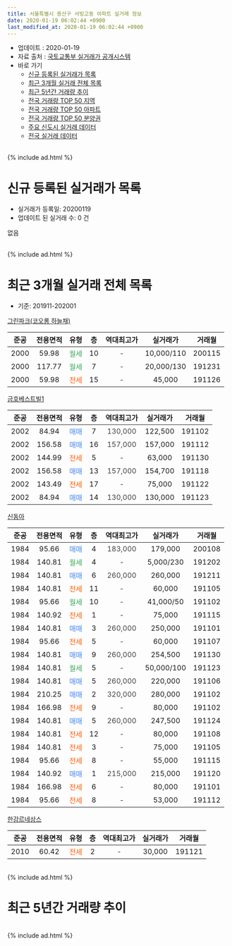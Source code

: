 ```yaml
---
title: 서울특별시 용산구 서빙고동 아파트 실거래 정보
date: 2020-01-19 06:02:44 +0900
last_modified_at: 2020-01-19 06:02:44 +0900
---
```


* 업데이트 : 2020-01-19
* 자료 출처 : [국토교통부 실거래가 공개시스템](http://rt.molit.go.kr)
* 바로 가기
    * [신규 등록된 실거래가 목록](#신규-등록된-실거래가-목록)
    * [최근 3개월 실거래 전체 목록](#최근-3개월-실거래-전체-목록)
    * [최근 5년간 거래량 추이](#최근-5년간-거래량-추이)
    * [전국 거래량 TOP 50 지역](https://apt-info.github.io/apt-trade-info/최근-3개월-전국에서-가장-거래가-많이-발생한-지역)
    * [전국 거래량 TOP 50 아파트](https://apt-info.github.io/apt-trade-info/최근-3개월-전국에서-가장-거래가-많이-발생한-아파트)
    * [전국 거래량 TOP 50 분양권](https://apt-info.github.io/apt-trade-info/최근-3개월-전국에서-가장-거래가-많이-발생한-분양권)
    * [주요 신도시 실거래 데이터](https://apt-info.github.io/apt-trade-info/주요-신도시)
    * [전국 실거래 데이터](https://apt-info.github.io/apt-trade-info/전국)
<br>
{% include ad.html %}
<br>

# 신규 등록된 실거래가 목록
* 실거래가 등록일: 20200119
* 업데이트 된 실거래 수: 0 건

없음

<br>
{% include ad.html %}
<br>

# 최근 3개월 실거래 전체 목록
* 기준: 201911-202001


[그린파크(코오롱 하늘채)](https://search.naver.com/search.naver?query=%EC%84%9C%EC%9A%B8%ED%8A%B9%EB%B3%84%EC%8B%9C+%EC%9A%A9%EC%82%B0%EA%B5%AC+%EC%84%9C%EB%B9%99%EA%B3%A0%EB%8F%99+%EA%B7%B8%EB%A6%B0%ED%8C%8C%ED%81%AC%28%EC%BD%94%EC%98%A4%EB%A1%B1+%ED%95%98%EB%8A%98%EC%B1%84%29)

|준공|전용면적|유형|층|역대최고가|실거래가|거래월|
|:---:|:---:|:---:|:---:|:---:|:---:|:---:|
|2000|59.98|<span style="color:#34a853">월세</span>|10|<span style="color:#444444">-</span>|10,000/110|200115|
|2000|117.77|<span style="color:#34a853">월세</span>|7|<span style="color:#444444">-</span>|20,000/130|191231|
|2000|59.98|<span style="color:#ff5a00">전세</span>|15|<span style="color:#444444">-</span>|45,000|191126|

[금호베스트빌1](https://search.naver.com/search.naver?query=%EC%84%9C%EC%9A%B8%ED%8A%B9%EB%B3%84%EC%8B%9C+%EC%9A%A9%EC%82%B0%EA%B5%AC+%EC%84%9C%EB%B9%99%EA%B3%A0%EB%8F%99+%EA%B8%88%ED%98%B8%EB%B2%A0%EC%8A%A4%ED%8A%B8%EB%B9%8C1)

|준공|전용면적|유형|층|역대최고가|실거래가|거래월|
|:---:|:---:|:---:|:---:|:---:|:---:|:---:|
|2002|84.94|<span style="color:#4285f3">매매</span>|7|<span style="color:#444444">130,000</span>|122,500|191102|
|2002|156.58|<span style="color:#4285f3">매매</span>|16|<span style="color:#444444">157,000</span>|157,000|191112|
|2002|144.99|<span style="color:#ff5a00">전세</span>|5|<span style="color:#444444">-</span>|63,000|191130|
|2002|156.58|<span style="color:#4285f3">매매</span>|13|<span style="color:#444444">157,000</span>|154,700|191118|
|2002|143.49|<span style="color:#ff5a00">전세</span>|17|<span style="color:#444444">-</span>|75,000|191122|
|2002|84.94|<span style="color:#4285f3">매매</span>|14|<span style="color:#444444">130,000</span>|130,000|191123|

[신동아](https://search.naver.com/search.naver?query=%EC%84%9C%EC%9A%B8%ED%8A%B9%EB%B3%84%EC%8B%9C+%EC%9A%A9%EC%82%B0%EA%B5%AC+%EC%84%9C%EB%B9%99%EA%B3%A0%EB%8F%99+%EC%8B%A0%EB%8F%99%EC%95%84)

|준공|전용면적|유형|층|역대최고가|실거래가|거래월|
|:---:|:---:|:---:|:---:|:---:|:---:|:---:|
|1984|95.66|<span style="color:#4285f3">매매</span>|4|<span style="color:#444444">183,000</span>|179,000|200108|
|1984|140.81|<span style="color:#34a853">월세</span>|4|<span style="color:#444444">-</span>|5,000/230|191202|
|1984|140.81|<span style="color:#4285f3">매매</span>|6|<span style="color:#444444">260,000</span>|260,000|191211|
|1984|140.81|<span style="color:#ff5a00">전세</span>|11|<span style="color:#444444">-</span>|60,000|191105|
|1984|95.66|<span style="color:#34a853">월세</span>|10|<span style="color:#444444">-</span>|41,000/50|191102|
|1984|140.92|<span style="color:#ff5a00">전세</span>|1|<span style="color:#444444">-</span>|75,000|191115|
|1984|140.81|<span style="color:#4285f3">매매</span>|3|<span style="color:#444444">260,000</span>|250,000|191101|
|1984|95.66|<span style="color:#ff5a00">전세</span>|5|<span style="color:#444444">-</span>|60,000|191107|
|1984|140.81|<span style="color:#4285f3">매매</span>|9|<span style="color:#444444">260,000</span>|254,500|191130|
|1984|140.81|<span style="color:#34a853">월세</span>|5|<span style="color:#444444">-</span>|50,000/100|191123|
|1984|140.81|<span style="color:#4285f3">매매</span>|5|<span style="color:#444444">260,000</span>|220,000|191106|
|1984|210.25|<span style="color:#4285f3">매매</span>|2|<span style="color:#444444">320,000</span>|280,000|191102|
|1984|166.98|<span style="color:#ff5a00">전세</span>|9|<span style="color:#444444">-</span>|80,000|191102|
|1984|140.81|<span style="color:#4285f3">매매</span>|5|<span style="color:#444444">260,000</span>|247,500|191124|
|1984|140.81|<span style="color:#ff5a00">전세</span>|12|<span style="color:#444444">-</span>|80,000|191108|
|1984|140.81|<span style="color:#ff5a00">전세</span>|3|<span style="color:#444444">-</span>|75,000|191105|
|1984|95.66|<span style="color:#ff5a00">전세</span>|8|<span style="color:#444444">-</span>|55,000|191115|
|1984|140.92|<span style="color:#4285f3">매매</span>|1|<span style="color:#444444">215,000</span>|215,000|191120|
|1984|166.98|<span style="color:#ff5a00">전세</span>|6|<span style="color:#444444">-</span>|80,000|191101|
|1984|95.66|<span style="color:#ff5a00">전세</span>|8|<span style="color:#444444">-</span>|53,000|191112|

[한강르네상스](https://search.naver.com/search.naver?query=%EC%84%9C%EC%9A%B8%ED%8A%B9%EB%B3%84%EC%8B%9C+%EC%9A%A9%EC%82%B0%EA%B5%AC+%EC%84%9C%EB%B9%99%EA%B3%A0%EB%8F%99+%ED%95%9C%EA%B0%95%EB%A5%B4%EB%84%A4%EC%83%81%EC%8A%A4)

|준공|전용면적|유형|층|역대최고가|실거래가|거래월|
|:---:|:---:|:---:|:---:|:---:|:---:|:---:|
|2010|60.42|<span style="color:#ff5a00">전세</span>|2|<span style="color:#444444">-</span>|30,000|191121|


<br>
{% include ad.html %}
<br>

# 최근 5년간 거래량 추이


<div style="width:100%;">
    <canvas id="deal_progress" height="200"></canvas>
</div>

<script>
new Chart(document.getElementById("deal_progress"), {
    type: 'line',
    data: {
        labels: ['201501','201502','201503','201504','201505','201506','201507','201508','201509','201510','201511','201512','201601','201602','201603','201604','201605','201606','201607','201608','201609','201610','201611','201612','201701','201702','201703','201704','201705','201706','201707','201708','201709','201710','201711','201712','201801','201802','201803','201804','201805','201806','201807','201808','201809','201810','201811','201812','201901','201902','201903','201904','201905','201906','201907','201908','201909','201910','201911','201912','202001'],
        datasets: [{
            label: '매매',
            pointRadius: 1,
            data: [6, 2, 14, 14, 8, 7, 8, 3, 3, 6, 5, 7, 8, 2, 4, 7, 8, 12, 8, 13, 12, 4, 4, 2, 1, 4, 8, 9, 12, 5, 6, 0, 10, 5, 4, 10, 10, 6, 6, 1, 2, 0, 9, 8, 3, 5, 4, 1, 1, 3, 4, 3, 5, 7, 8, 8, 3, 10, 10, 1, 1],
            borderColor: "rgba(255, 201, 14, 1)",
            backgroundColor: "rgba(255, 201, 14, 0.5)",
            fill: false,
            lineTension: 0
        },{
            label: '전월세',
            pointRadius: 1,
            data: [17, 8, 21, 12, 11, 9, 8, 9, 12, 17, 9, 11, 9, 9, 8, 9, 14, 17, 15, 18, 15, 8, 11, 21, 10, 13, 20, 11, 10, 10, 17, 7, 12, 15, 9, 15, 14, 9, 17, 19, 13, 14, 13, 10, 9, 12, 8, 5, 13, 14, 3, 8, 7, 8, 12, 14, 13, 16, 15, 2, 1],
            borderColor: "rgba(0, 141, 185, 1)",
            backgroundColor: "rgba(0, 141, 185, 0.5)",
            fill: false,
            lineTension: 0
        }
        ]
    },
    options: {
        responsive: true,
        title: {
            display: false
        },
        tooltips: {
            mode: 'index',
            intersect: false
        },
        hover: {
            mode: 'nearest',
            intersect: true
        },
        scales: {
            xAxes: [{
                display: true,
                scaleLabel: {
                    display: true,
                    labelString: '년/월'
                }
            }],
            yAxes: [{
                display: true,
                ticks: {
                    suggestedMin: 0,
                },
                scaleLabel: {
                    display: true,
                    labelString: '실거래 수'
                }
            }]
        }
    }
});

</script>


<br>
{% include ad.html %}
<br>

